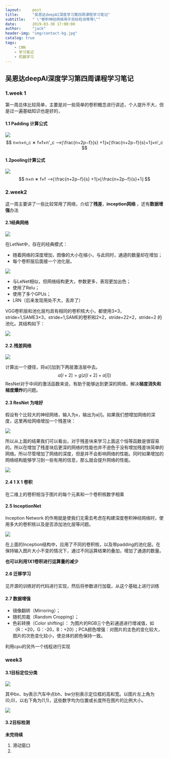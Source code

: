 ```yaml
---
layout:     post
title:      "吴恩达deepAI深度学习第四周课程学习笔记"
subtitle:   " \"卷积神经网络用于目标检测等等\""
date:       2019-03-30 17:00:00
author:     "jack"
header-img: "img/contact-bg.jpg"
catalog: true
tags:
    - CNN
    - 学习笔记
    - 机器学习
---
```


## 吴恩达deepAI深度学习第四周课程学习笔记


### 1.week 1

第一周总体比较简单，主要是对一些简单的卷积概念进行讲述，个人提升不大，但是过一遍基础知识也是好的，

#### 1.1 Padding 计算公式

![](https://ws1.sinaimg.cn/large/007bgNxTly1g16xtrnch0j30yi0gijth.jpg)
$$
n×n×n_c ∗ f×f×n'_c —>⌊\frac{n+2p−f}{s} +1⌋×⌊\frac{n+2p−f}{s}+1⌋×n′_c
$$

#### 1.2pooling计算公式

![](https://ws1.sinaimg.cn/large/007bgNxTly1g16y0ef908j30xz0jv45b.jpg)
$$
n×n ∗ f×f —>⌊\frac{n+2p−f}{s} +1⌋×⌊\frac{n+2p−f}{s}+1⌋
$$

### 2.week2

这一周主要讲了一些比较常用了网络，介绍了**残差**，**inception网络** ，还有**数据增强**办法

#### 2.1经典网络

![](https://ws1.sinaimg.cn/large/007bgNxTly1g16y8yur9jj31m90pawfk.jpg)

在LetNet中，存在的经典模式：

- 随着网络的深度增加，图像的大小在缩小，与此同时，通道的数量却在增加；
- 每个卷积层后面接一个池化层。

![](https://ws1.sinaimg.cn/large/007bgNxTly1g16yazz8y6j31lv0tvq52.jpg)

- 与LeNet相似，但网络结构更大，参数更多，表现更加出色；
- 使用了Relu；
- 使用了多个GPUs；
- LRN（后来发现用处不大，丢弃了）

VGG卷积层和池化层均具有相同的卷积核大小，都使用3×3，stride=1,SAME3×3，stride=1,SAME的卷积和2×2，stride=22×2，stride=2 的池化。其结构如下：

![](https://ws1.sinaimg.cn/large/007bgNxTly1g16yaiuoi2j31kc0uqdhm.jpg)

#### 2.2.残差网络

![](https://ws1.sinaimg.cn/large/007bgNxTly1g16ym99g9gj31by0pwmz0.jpg)

计算出一个捷径，将a[l]加到下两层激活层中去。
$$
a[l+2]=g(z[l+2]+a[l])
$$
ResNet对于中间的激活函数来说，有助于能够达到更深的网络，解决**梯度消失和梯度爆炸**的问题。

#### 2.3 ResNet 为啥好

假设有个比较大的神经网络，输入为x，输出为a[l]。如果我们想增加网络的深度，这里再给网络增加一个残差块：

![](https://ws1.sinaimg.cn/large/007bgNxTly1g16yrt771rj31an0mvjy6.jpg)

所以从上面的结果我们可以看出，对于残差块来学习上面这个恒等函数是很容易的。所以在增加了残差块后更深的网络的性能也并不逊色于没有增加残差块简单的网络。所以尽管增加了网络的深度，但是并不会影响网络的性能。同时如果增加的网络结构能够学习到一些有用的信息，那么就会提升网络的性能。

![](https://ws1.sinaimg.cn/large/007bgNxTly1g16z5pm8y5j31ju0hftv4.jpg)



#### 2.4 1 X 1 卷积

在二维上的卷积相当于图片的每个元素和一个卷积核数字相乘

#### 2.5 InceptionNet 

Inception Network 的作用就是使我们无需去考虑在构建深度卷积神经网络时，使用多大的卷积核以及是否添加池化层等问题。

![](https://ws1.sinaimg.cn/large/007bgNxTly1g16yev3d6wj31am0he74o.jpg)

在上面的Inception结构中，应用了不同的卷积核，以及带padding的池化层。在保持输入图片大小不变的情况下，通过不同运算结果的叠加，增加了通道的数量。

**也可以利用1X1卷积进行运算量的减少**

#### 2.6 迁移学习

见开源的训练好的代码进行实现，然后将参数进行加载，从这个基础上进行训练

#### 2.7 数据增强

- 镜像翻转（Mirroring）；
- 随机剪裁（Random Cropping）；
- 色彩转换（Color shifting）： 为图片的RGB三个色彩通道进行增减值，如（R：+20，G：-20，B：+20）；PCA颜色增强：对图片的主色的变化较大，图片的次色变化较小，使总体的颜色保持一致。

利用cpu的另外一个线程进行实现

### week3

#### 3.1目标定位分类

![](https://ws1.sinaimg.cn/large/007bgNxTly1g16z7xitvej31br0r7jtd.jpg)

其中bx、by表示汽车中点bh、bw分别表示定位框的高和宽。以图片左上角为(0,0)，以右下角为(1,1)，这些数字均为位置或长度所在图片的比例大小。

![](https://ws1.sinaimg.cn/large/007bgNxTly1g16z8ylvwtj319x0lr77m.jpg)

#### 3.2目标检测

**未完待续**

1. 滑动窗口
2. 


